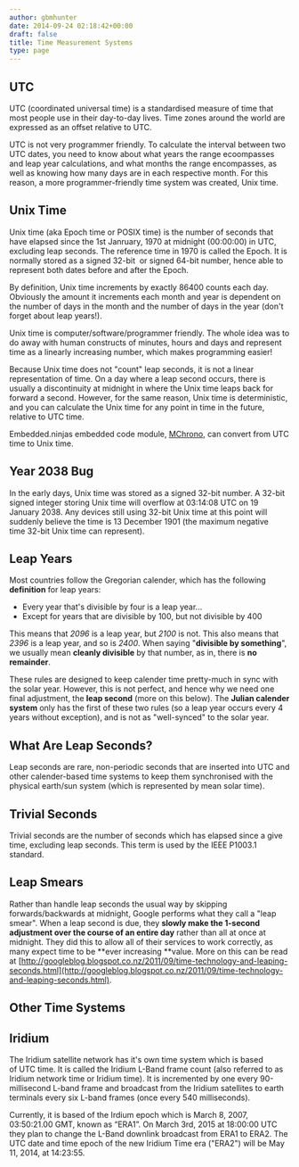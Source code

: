 ```yaml
---
author: gbmhunter
date: 2014-09-24 02:18:42+00:00
draft: false
title: Time Measurement Systems
type: page
---
```


## UTC

UTC (coordinated universal time) is a standardised measure of time that most people use in their day-to-day lives. Time zones around the world are expressed as an offset relative to UTC.

UTC is not very programmer friendly. To calculate the interval between two UTC dates, you need to know about what years the range ecoompasses and leap year calculations, and what months the range encompasses, as well as knowing how many days are in each respective month. For this reason, a more programmer-friendly time system was created, Unix time.

## Unix Time

Unix time (aka Epoch time or POSIX time) is the number of seconds that have elapsed since the 1st Janruary, 1970 at midnight (00:00:00) in UTC, excluding leap seconds. The reference time in 1970 is called the Epoch. It is normally stored as a signed 32-bit  or signed 64-bit number, hence able to represent both dates before and after the Epoch.

By definition, Unix time increments by exactly 86400 counts each day. Obviously the amount it increments each month and year is dependent on the number of days in the month and the number of days in the year (don't forget about leap years!).

Unix time is computer/software/programmer friendly. The whole idea was to do away with human constructs of minutes, hours and days and represent time as a linearly increasing number, which makes programming easier!

Because Unix time does not "count" leap seconds, it is not a linear representation of time. On a day where a leap second occurs, there is usually a discontinuity at midnight in where the Unix time leaps back for forward a second. However, for the same reason, Unix time is deterministic, and you can calculate the Unix time for any point in time in the future, relative to UTC time.

Embedded.ninjas embedded code module, [MChrono](https://github.com/mbedded-ninja/MChrono), can convert from UTC time to Unix time.

## Year 2038 Bug

In the early days, Unix time was stored as a signed 32-bit number. A 32-bit signed integer storing Unix time will overflow at 03:14:08 UTC on 19 January 2038. Any devices still using 32-bit Unix time at this point will suddenly believe the time is 13 December 1901 (the maximum negative time 32-bit Unix time can represent).

## Leap Years

Most countries follow the Gregorian calender, which has the following **definition** for leap years:

* Every year that's divisible by four is a leap year...
* Except for years that are divisible by 100, but not divisible by 400

This means that _2096_ is a leap year, but _2100_ is not. This also means that _2396_ is a leap year, and so is _2400_. When saying "**divisible by something**", we usually mean **cleanly divisible** by that number, as in, there is **no remainder**. 

These rules are designed to keep calender time pretty-much in sync with the solar year. However, this is not perfect, and hence why we need one final adjustment, the **leap second** (more on this below). The **Julian calender system** only has the first of these two rules (so a leap year occurs every 4 years without exception), and is not as "well-synced" to the solar year.

## What Are Leap Seconds?

Leap seconds are rare, non-periodic seconds that are inserted into UTC and other calender-based time systems to keep them synchronised with the physical earth/sun system (which is represented by mean solar time).

## Trivial Seconds

Trivial seconds are the number of seconds which has elapsed since a give time, excluding leap seconds. This term is used by the IEEE P1003.1 standard.

## Leap Smears

Rather than handle leap seconds the usual way by skipping forwards/backwards at midnight, Google performs what they call a "leap smear". When a leap second is due, they **slowly make the 1-second adjustment over the course of an entire day** rather than all at once at midnight. They did this to allow all of their services to work correctly, as many expect time to be **ever increasing **value. More on this can be read at [http://googleblog.blogspot.co.nz/2011/09/time-technology-and-leaping-seconds.html](http://googleblog.blogspot.co.nz/2011/09/time-technology-and-leaping-seconds.html).

## Other Time Systems

## Iridium

The Iridium satellite network has it's own time system which is based of UTC time. It is called the Iridium L-Band frame count (also referred to as Iridium network time or Iridium time). It is incremented by one every 90-millisecond L-band frame and broadcast from the Iridium satellites to earth terminals every six L-band frames (once every 540 milliseconds). 

Currently, it is based of the Irdium epoch which is March 8, 2007, 03:50:21.00 GMT, known as “ERA1”. On March 3rd, 2015 at 18:00:00 UTC they plan to change the L-Band downlink broadcast from ERA1 to ERA2. The UTC date and time epoch of the new Iridium Time era ("ERA2") will be May 11, 2014, at 14:23:55.
